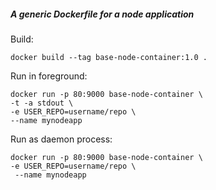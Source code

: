 ##### A generic Dockerfile for a node application

Build:
```
docker build --tag base-node-container:1.0 .
```

Run in foreground:
```
docker run -p 80:9000 base-node-container \
-t -a stdout \
-e USER_REPO=username/repo \
--name mynodeapp
```

Run as daemon process:
```
docker run -p 80:9000 base-node-container \
-e USER_REPO=username/repo \
 --name mynodeapp
```
